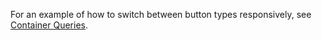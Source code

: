 For an example of how to switch between button types responsively, see [Container Queries](#container-queries).

